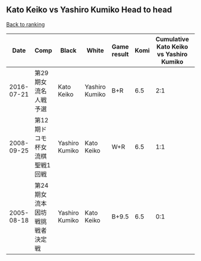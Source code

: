 ## Kato Keiko vs Yashiro Kumiko Head to head

[Back to ranking](../../index.md)




| **Date** | **Comp** | **Black** | **White** | **Game result** | **Komi** | **Cumulative Kato Keiko vs Yashiro Kumiko** | **Kato Keiko streak** | **Yashiro Kumiko streak** | 
| --- | --- | --- | --- | --- | --- | --- | --- | --- |
| 2016-07-21 | 第29期女流名人戦予選 | Kato Keiko | Yashiro Kumiko | B+R | 6.5 | 2:1 | 2 | 0 | 
| 2008-09-25 | 第12期ドコモ杯女流棋聖戦1回戦 | Yashiro Kumiko | Kato Keiko | W+R | 6.5 | 1:1 | 1 | 0 | 
| 2005-08-18 | 第24期女流本因坊戦挑戦者決定戦 | Yashiro Kumiko | Kato Keiko | B+9.5 | 6.5 | 0:1 | 0 | 1 |




